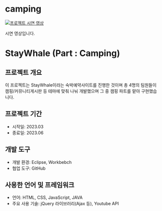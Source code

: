 # camping

[![프로젝트 시연 영상](https://img.youtube.com/vi/NqZPjVSM8v4/0.jpg)](https://www.youtube.com/watch?v=NqZPjVSM8v4)

시연 영상입니다.


# StayWhale (Part : Camping)

## 프로젝트 개요
이 프로젝트는 StayWhale이라는 숙박예약사이트를 진행한 것이며 총 4명의 팀원들이 캠핑/커뮤니티게시판 등 테마에 맞춰 나눠 개발했으며 그 중 캠핑 파트를 맡아 구현했습니다.

## 프로젝트 기간
- 시작일: 2023.03
- 종료일: 2023.06

## 개발 도구
- 개발 환경: Eclipse, Workbebch
- 협업 도구: GitHub

## 사용한 언어 및 프레임워크
- 언어: HTML, CSS, JavaScript, JAVA
- 주요 사용 기술: jQuery 라이브러리(Ajax 등), Youtube API
